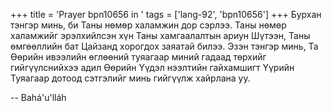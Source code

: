 +++
title = 'Prayer bpn10656 in '
tags = ['lang-92', 'bpn10656']
+++
Бурхан тэнгэр минь, би Таны нөмөр халамжин дор сэрлээ.  Таны нөмөр халамжийг эрэлхийлсэн хүн Таны хамгаалалтын ариун Шүтээн, Таны өмгөөллийн бат Цайзанд хорогдох заяатай билээ.  Эзэн тэнгэр минь, Та Өөрийн ивээлийн өглөөний туяагаар миний гадаад төрхийг гийгүүлснийхээ адил Өөрийн Үүдэл нээлтийн гайхамшигт Үүрийн Туяагаар дотоод сэтгэлийг минь гийгүүлж хайрлана уу.

-- Bahá'u'lláh
